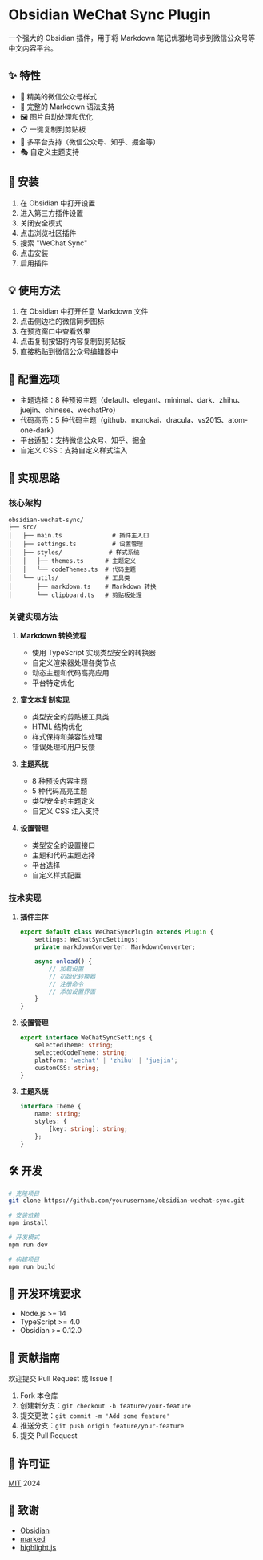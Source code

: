 # Obsidian WeChat Sync Plugin

一个强大的 Obsidian 插件，用于将 Markdown 笔记优雅地同步到微信公众号等中文内容平台。

## ✨ 特性

- 🎨 精美的微信公众号样式
- 📝 完整的 Markdown 语法支持
- 🖼️ 图片自动处理和优化
- 📋 一键复制到剪贴板
- 🎯 多平台支持（微信公众号、知乎、掘金等）
- 🎭 自定义主题支持

## 🚀 安装

1. 在 Obsidian 中打开设置
2. 进入第三方插件设置
3. 关闭安全模式
4. 点击浏览社区插件
5. 搜索 "WeChat Sync"
6. 点击安装
7. 启用插件

## 💡 使用方法

1. 在 Obsidian 中打开任意 Markdown 文件
2. 点击侧边栏的微信同步图标
3. 在预览窗口中查看效果
4. 点击复制按钮将内容复制到剪贴板
5. 直接粘贴到微信公众号编辑器中

## 🔧 配置选项

- 主题选择：8 种预设主题（default、elegant、minimal、dark、zhihu、juejin、chinese、wechatPro）
- 代码高亮：5 种代码主题（github、monokai、dracula、vs2015、atom-one-dark）
- 平台适配：支持微信公众号、知乎、掘金
- 自定义 CSS：支持自定义样式注入

## 📝 实现思路

### 核心架构

```
obsidian-wechat-sync/
├── src/
│   ├── main.ts              # 插件主入口
│   ├── settings.ts          # 设置管理
│   ├── styles/             # 样式系统
│   │   ├── themes.ts      # 主题定义
│   │   └── codeThemes.ts  # 代码主题
│   └── utils/             # 工具类
│       ├── markdown.ts    # Markdown 转换
│       └── clipboard.ts   # 剪贴板处理
```

### 关键实现方法

1. **Markdown 转换流程**
   - 使用 TypeScript 实现类型安全的转换器
   - 自定义渲染器处理各类节点
   - 动态主题和代码高亮应用
   - 平台特定优化

2. **富文本复制实现**
   - 类型安全的剪贴板工具类
   - HTML 结构优化
   - 样式保持和兼容性处理
   - 错误处理和用户反馈

3. **主题系统**
   - 8 种预设内容主题
   - 5 种代码高亮主题
   - 类型安全的主题定义
   - 自定义 CSS 注入支持

4. **设置管理**
   - 类型安全的设置接口
   - 主题和代码主题选择
   - 平台选择
   - 自定义样式配置

### 技术实现

1. **插件主体**
   ```typescript
   export default class WeChatSyncPlugin extends Plugin {
       settings: WeChatSyncSettings;
       private markdownConverter: MarkdownConverter;

       async onload() {
           // 加载设置
           // 初始化转换器
           // 注册命令
           // 添加设置界面
       }
   }
   ```

2. **设置管理**
   ```typescript
   export interface WeChatSyncSettings {
       selectedTheme: string;
       selectedCodeTheme: string;
       platform: 'wechat' | 'zhihu' | 'juejin';
       customCSS: string;
   }
   ```

3. **主题系统**
   ```typescript
   interface Theme {
       name: string;
       styles: {
           [key: string]: string;
       };
   }
   ```

## 🛠️ 开发

```bash
# 克隆项目
git clone https://github.com/yourusername/obsidian-wechat-sync.git

# 安装依赖
npm install

# 开发模式
npm run dev

# 构建项目
npm run build
```

## 📝 开发环境要求

- Node.js >= 14
- TypeScript >= 4.0
- Obsidian >= 0.12.0

## 🤝 贡献指南

欢迎提交 Pull Request 或 Issue！

1. Fork 本仓库
2. 创建新分支：`git checkout -b feature/your-feature`
3. 提交更改：`git commit -m 'Add some feature'`
4. 推送分支：`git push origin feature/your-feature`
5. 提交 Pull Request

## 📄 许可证

[MIT](LICENSE) 2024

## 🙏 致谢

- [Obsidian](https://obsidian.md/)
- [marked](https://marked.js.org/)
- [highlight.js](https://highlightjs.org/)

